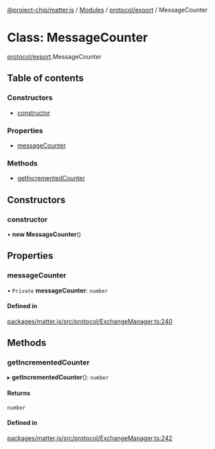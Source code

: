 [@project-chip/matter.js](../README.md) / [Modules](../modules.md) / [protocol/export](../modules/protocol_export.md) / MessageCounter

# Class: MessageCounter

[protocol/export](../modules/protocol_export.md).MessageCounter

## Table of contents

### Constructors

- [constructor](protocol_export.MessageCounter.md#constructor)

### Properties

- [messageCounter](protocol_export.MessageCounter.md#messagecounter)

### Methods

- [getIncrementedCounter](protocol_export.MessageCounter.md#getincrementedcounter)

## Constructors

### constructor

• **new MessageCounter**()

## Properties

### messageCounter

• `Private` **messageCounter**: `number`

#### Defined in

[packages/matter.js/src/protocol/ExchangeManager.ts:240](https://github.com/project-chip/matter.js/blob/b7330d72/packages/matter.js/src/protocol/ExchangeManager.ts#L240)

## Methods

### getIncrementedCounter

▸ **getIncrementedCounter**(): `number`

#### Returns

`number`

#### Defined in

[packages/matter.js/src/protocol/ExchangeManager.ts:242](https://github.com/project-chip/matter.js/blob/b7330d72/packages/matter.js/src/protocol/ExchangeManager.ts#L242)
